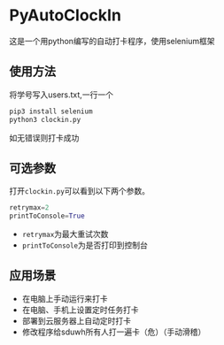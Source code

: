 # PyAutoClockIn
这是一个用python编写的自动打卡程序，使用selenium框架

## 使用方法
将学号写入users.txt,一行一个
```bash
pip3 install selenium
python3 clockin.py
```
如无错误则打卡成功

## 可选参数
打开`clockin.py`可以看到以下两个参数。
```python
retrymax=2
printToConsole=True
```
- `retrymax`为最大重试次数
- `printToConsole`为是否打印到控制台

## 应用场景
- 在电脑上手动运行来打卡
- 在电脑、手机上设置定时任务打卡
- 部署到云服务器上自动定时打卡
- 修改程序给sduwh所有人打一遍卡（危）（手动滑稽）